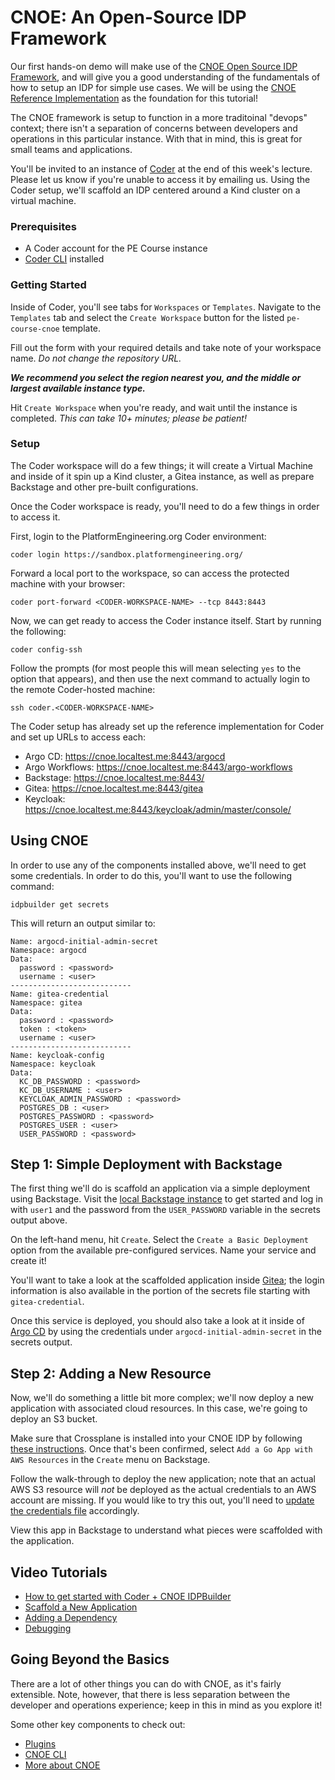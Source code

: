 # CNOE: An Open-Source IDP Framework

Our first hands-on demo will make use of the [CNOE Open Source IDP Framework](https://cnoe.io/), and will give you a good understanding of the fundamentals of how to setup an IDP for simple use cases. We will be using the [CNOE Reference Implementation](https://cnoe.io/docs/reference-implementation/integrations/reference-impl) as the foundation for this tutorial!

The CNOE framework is setup to function in a more traditoinal "devops" context; there isn't a separation of concerns between developers and operations in this particular instance. With that in mind, this is great for small teams and applications.

You'll be invited to an instance of [Coder](https://coder.com) at the end of this week's lecture. Please let us know if you're unable to access it by emailing us. Using the Coder setup, we'll scaffold an IDP centered around a Kind cluster on a virtual machine.

### Prerequisites
* A Coder account for the PE Course instance
* [Coder CLI](https://coder.com/docs/install/cli) installed

### Getting Started
Inside of Coder, you'll see tabs for `Workspaces` or `Templates`. Navigate to the `Templates` tab and select the `Create Workspace` button for the listed `pe-course-cnoe` template.

Fill out the form with your required details and take note of your workspace name. *Do not change the repository URL.*

***We recommend you select the region nearest you, and the middle or largest available instance type.***

Hit `Create Workspace` when you're ready, and wait until the instance is completed. *This can take 10+ minutes; please be patient!*

### Setup
The Coder workspace will do a few things; it will create a Virtual Machine and inside of it spin up a Kind cluster, a Gitea instance, as well as prepare Backstage and other pre-built configurations. 

Once the Coder workspace is ready, you'll need to do a few things in order to access it. 

First, login to the PlatformEngineering.org Coder environment:
```
coder login https://sandbox.platformengineering.org/
```

Forward a local port to the workspace, so can access the protected machine with your browser: 
```
coder port-forward <CODER-WORKSPACE-NAME> --tcp 8443:8443
```

Now, we can get ready to access the Coder instance itself. Start by running the following:
```
coder config-ssh
```

Follow the prompts (for most people this will mean selecting `yes` to the option that appears), and then use the next command to actually login to the remote Coder-hosted machine:
```
ssh coder.<CODER-WORKSPACE-NAME>
```

The Coder setup has already set up the reference implementation for Coder and set up URLs to access each:
* Argo CD: https://cnoe.localtest.me:8443/argocd
* Argo Workflows: https://cnoe.localtest.me:8443/argo-workflows
* Backstage: https://cnoe.localtest.me:8443/
* Gitea: https://cnoe.localtest.me:8443/gitea
* Keycloak: https://cnoe.localtest.me:8443/keycloak/admin/master/console/

## Using CNOE
In order to use any of the components installed above, we'll need to get some credentials. In order to do this, you'll want to use the following command:
```
idpbuilder get secrets
```
This will return an output similar to:
```aiignore
Name: argocd-initial-admin-secret
Namespace: argocd
Data:
  password : <password>
  username : <user>
---------------------------
Name: gitea-credential
Namespace: gitea
Data:
  password : <password>
  token : <token>
  username : <user>
---------------------------
Name: keycloak-config
Namespace: keycloak
Data:
  KC_DB_PASSWORD : <password>
  KC_DB_USERNAME : <user>
  KEYCLOAK_ADMIN_PASSWORD : <password>
  POSTGRES_DB : <user>
  POSTGRES_PASSWORD : <password>
  POSTGRES_USER : <user>
  USER_PASSWORD : <password>
```

## Step 1: Simple Deployment with Backstage
The first thing we'll do is scaffold an application via a simple deployment using Backstage. Visit the [local Backstage instance](https://cnoe.localtest.me:8443/) to get started and log in with `user1` and the password from the `USER_PASSWORD` variable in the secrets output above.

On the left-hand menu, hit `Create`. Select the `Create a Basic Deployment` option from the available pre-configured services. Name your service and create it!

You'll want to take a look at the scaffolded application inside [Gitea](https://cnoe.localtest.me:8443/gitea); the login information is also available in the portion of the secrets file starting with `gitea-credential`.

Once this service is deployed, you should also take a look at it inside of [Argo CD](https://cnoe.localtest.me:8443/argocd) by using the credentials under `argocd-initial-admin-secret` in the secrets output.

## Step 2: Adding a New Resource
Now, we'll do something a little bit more complex; we'll now deploy a new application with associated cloud resources. In this case, we're going to deploy an S3 bucket.

Make sure that Crossplane is installed into your CNOE IDP by following [these instructions](https://github.com/cnoe-io/stacks/blob/main/crossplane-integrations/README.md). Once that's been confirmed, select `Add a Go App with AWS Resources` in the `Create` menu on Backstage.

Follow the walk-through to deploy the new application; note that an actual AWS S3 resource will _not_ be deployed as the actual credentials to an AWS account are missing. If you would like to try this out, you'll need to [update the credentials file](https://cnoe.io/docs/reference-implementation/integrations/reference-impl#:~:text=the%20credentials%20secret%20file) accordingly.

View this app in Backstage to understand what pieces were scaffolded with the application. 

## Video Tutorials
* [How to get started with Coder + CNOE IDPBuilder](https://drive.google.com/file/d/14Qucfxq8V3aOxhkUsxa7Cryxdq5oACz4/view?usp=drive_link)
* [Scaffold a New Application](https://drive.google.com/file/d/1PoCYqH1eUjMPNVngX_GkEYFZKEHlKseq/view?usp=drive_link)
* [Adding a Dependency](https://drive.google.com/file/d/1kyB-r2dLLRcXTEBgCo_coqz9NJaTyHYG/view?usp=drive_link)
* [Debugging](https://drive.google.com/file/d/1rLMyoYdBg3CxXwzKmDjXV2sK1D3v5tbT/view?usp=drive_link)

## Going Beyond the Basics
There are a lot of other things you can do with CNOE, as it's fairly extensible. Note, however, that there is less separation between the developer and operations experience; keep in this in mind as you explore it!

Some other key components to check out:
* [Plugins](https://cnoe.io/docs/category/plugins)
* [CNOE CLI](https://cnoe.io/docs/reference-implementation/integrations/generated)
* [More about CNOE](https://cnoe.io/blog/welcome)
